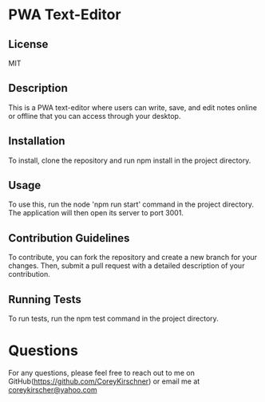 # PWA Text-Editor

## License

  MIT

## Description
  
  This is a PWA text-editor where users can write, save, and edit notes online or offline that you can access through your desktop.
  
## Installation
  
  To install, clone the repository and run npm install in the project directory.
  
## Usage
  
   To use this, run the node 'npm run start' command in the project directory. The application will then open its server to port 3001.
  
## Contribution Guidelines
   
  To contribute, you can fork the repository and create a new branch for your changes. Then, submit a pull request with a detailed description of your contribution.
  
## Running Tests
  
  To run tests, run the npm test command in the project directory.

# Questions

  For any questions, please feel free to reach out to me on GitHub(https://github.com/CoreyKirschner) or email me at coreykirscher@yahoo.com

